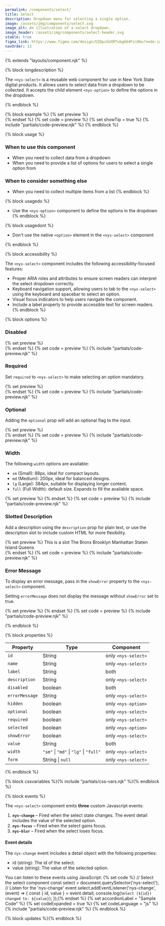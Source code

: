 ```yaml
---
permalink: /components/select/
title: Select
description: Dropdown menu for selecting a single option.
image: /assets/img/components/select.svg
image_alt: An illustration of a select dropdown.
image_header: /assets/img/components/select-header.svg
stable: true
figma_link: https://www.figma.com/design/U2QpuSUXRTxbgG64Fzi9bu?node-id=3981-9877
navOrder: 13
---
```


{% extends "layouts/component.njk" %}

{% block longdescription %}

The `<nys-select>` is a reusable web component for use in New York State digital products. It allows users to select data from a dropdown to be collected. It accepts the child element `<nys-option>` to define the options in the dropdown.

{% endblock %}

{% block example %}
  {% set preview %}<nys-select label="Select your favorite borough" id="borough">
  <nys-option value="bronx" label="The Bronx"></nys-option>
  <nys-option value="brooklyn" label="Brooklyn"></nys-option>
  <nys-option value="manhattan" label="Manhattan"></nys-option>
  <nys-option value="staten_island" label="Staten Island"></nys-option>
  <nys-option value="queens" label="Queens"></nys-option>      
</nys-select>{% endset %}
  {% set code = preview %}
  {% set showTip = true %}
  {% include "partials/code-preview.njk" %}
{% endblock %}

{% block usage %}

### When to use this component
  - When you need to collect data from a dropdown
  - When you need to provide a list of options for users to select a single option from
### When to consider something else
  - When you need to collect multiple items from a list
{% endblock %}

{% block usagedo %}

  - Use the `<nys-option>` component to define the options in the dropdown
{% endblock %}

{% block usagedont %}

  - Don't use the native `<option>` element in the `<nys-select>` component

{% endblock %}

{% block accessibility %}

The `<nys-select>` component includes the following accessibility-focused features:

  - Proper ARIA roles and attributes to ensure screen readers can interpret the select dropdown correctly.
  - Keyboard navigation support, allowing users to tab to the `<nys-select>` using the keyboard and spacebar to select an option.
  - Visual focus indicators to help users navigate the component.
  - Include a label property to provide accessible text for screen readers.
{% endblock %}

{% block options %}

### Disabled
  {% set preview %}<nys-select label="Select your favorite borough" id="borough" disabled>
  <nys-option value="bronx" label="The Bronx"></nys-option>
  <nys-option value="brooklyn" label="Brooklyn"></nys-option>
  <nys-option value="manhattan" label="Manhattan"></nys-option>
  <nys-option value="staten_island" label="Staten Island"></nys-option>
  <nys-option value="queens" label="Queens"></nys-option>      
</nys-select>{% endset %}
  {% set code = preview %}
  {% include "partials/code-preview.njk" %}

### Required
Set `required` to `<nys-select>` to make selecting an option mandatory.

{% set preview %}
<nys-select label="Select your favorite borough" required>
  <nys-option value="bronx" label="The Bronx"></nys-option>
  <nys-option value="brooklyn" label="Brooklyn"></nys-option>
  <nys-option value="manhattan" label="Manhattan"></nys-option>
  <nys-option value="staten_island" label="Staten Island"></nys-option>
  <nys-option value="queens" label="Queens"></nys-option>  
</nys-select>{% endset %}
  {% set code = preview %}
  {% include "partials/code-preview.njk" %}

### Optional
Adding the `optional` prop will add an optional flag to the input.

{% set preview %}
<nys-select label="Select your favorite borough" optional>
  <nys-option value="bronx" label="The Bronx"></nys-option>
  <nys-option value="brooklyn" label="Brooklyn"></nys-option>
  <nys-option value="manhattan" label="Manhattan"></nys-option>
  <nys-option value="staten_island" label="Staten Island"></nys-option>
  <nys-option value="queens" label="Queens"></nys-option>  
</nys-select>{% endset %}
  {% set code = preview %}
  {% include "partials/code-preview.njk" %}

### Width
The following `width` options are available:

  - `sm` (Small): 88px, ideal for compact layouts.
  - `md` (Medium): 200px, ideal for balanced designs.
  - `lg` (Large): 384px, suitable for displaying longer content.
  - `full` (Full Width): default size. Expands to fill the available space.

{% set preview %}
<nys-select label="Select your favorite width" description="Valid widths are sm, md, lg, and full" width="sm">
  <nys-option value="sm" label="sm"></nys-option>
  <nys-option value="md" label="md"></nys-option>
  <nys-option value="lg" label="lg"></nys-option>
  <nys-option value="full" label="full"></nys-option>
</nys-select>{% endset %}
  {% set code = preview %}
  {% include "partials/code-preview.njk" %}

### Slotted Description
Add a description using the `description` prop for plain text, or use the description slot to include custom HTML for more flexibility.

{% set preview %}
<nys-select label="Select your favorite borough">
  <label slot="description">This is a slot</label>
  <nys-option value="bronx">The Bronx</nys-option>
  <nys-option value="brooklyn">Brooklyn</nys-option>
  <nys-option value="manhattan">Manhattan</nys-option>
  <nys-option value="staten_island">Staten Island</nys-option>
  <nys-option value="queens">Queens</nys-option>        
</nys-select>{% endset %}
  {% set code = preview %}
  {% include "partials/code-preview.njk" %}

### Error Message

To display an error message, pass in the `showError` property to the `<nys-select>` component. 

Setting `errorMessage` does not display the message without `showError` set to true.

{% set preview %}
<nys-select label="Select your favorite borough" errorMessage="You did not select a borough" showError>
  <nys-option value="bronx" label="The Bronx"></nys-option>
  <nys-option value="brooklyn" label="Brooklyn"></nys-option>
  <nys-option value="manhattan" label="Manhattan"></nys-option>
  <nys-option value="staten_island" label="Staten Island"></nys-option>
  <nys-option value="queens" label="Queens"></nys-option>
</nys-select>{% endset %}
  {% set code = preview %}
  {% include "partials/code-preview.njk" %}

{% endblock %}

{% block properties %}

| Property       | Type                                   | Component           |
|----------------|----------------------------------------|---------------------|
| `id`           | String                                 | only `<nys-select>` |
| `name`         | String                                 | only `<nys-select>` |
| `label`        | String                                 | both                |
| `description`  | String                                 | only `<nys-select>` |
| `disabled`     | boolean                                | both                |
| `errorMessage` | String                                 | only `<nys-select>` |
| `hidden`       | boolean                                | only `<nys-option>` |
| `optional`     | boolean                                | only `<nys-select>` |
| `required`     | boolean                                | only `<nys-select>` |
| `selected`     | boolean                                | only `<nys-option>` |
| `showError`    | boolean                                | only `<nys-select>` |
| `value`        | String                                 | both                |
| `width`        | `"sm"` \| `"md"` \| `"lg"` \| `"full"` | only `<nys-select>` |
| `form`         | String \| `null`                       | only `<nys-select>` |


{% endblock %}

{% block cssvariables %}{% include "partials/css-vars.njk" %}{% endblock %}

{% block events %}

The `<nys-select>` component emits **three** custom Javascript events:
1.  **`nys-change`** – Fired when the select state changes. The event detail includes the value of the selected option.
2.  **`nys-focus`** – Fired when the select gains focus.
3.  **`nys-blur`** – Fired when the select loses focus.

#### Event details
The `nys-change` event includes a detail object with the following properties:

  - id (string): The id of the select.
  - value (string): The value of the selected option.

You can listen to these events using JavaScript:
{% set code %}
// Select the select component
const select = document.querySelector('nys-select');
// Listen for the 'nys-change' event
select.addEventListener('nys-change', (event) => {
  const { id, value } = event.detail;
  console.log(`Select (${id}) changed to: ${value}`);
});{% endset %}
{% set accordionLabel = "Sample Code" %}
{% set codeExpanded = true %}
{% set codeLanguage = "js" %}
{% include "partials/code-preview.njk" %}
{% endblock %}

{% block updates %}{% endblock %}